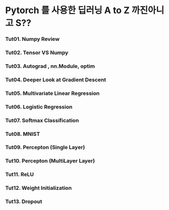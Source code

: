 # Pytorch 를 사용한 딥러닝 A to Z 까진아니고 S??

### Tut01.  Numpy Review
### Tut02.  Tensor VS Numpy
### Tut03.  Autograd , nn.Module, optim
### Tut04.  Deeper Look at Gradient Descent
### Tut05.  Multivariate Linear Regression
### Tut06.  Logistic Regression
### Tut07.  Softmax Classification
### Tut08.  MNIST
### Tut09.  Percepton (Single Layer)
### Tut10.  Percepton (MultiLayer Layer) 
### Tut11.  ReLU
### Tut12.  Weight Initialization
### Tut13.  Dropout
  
 
